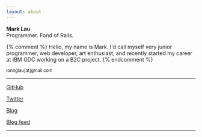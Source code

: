 ```yaml
---
layout: about
---
```


**Mark Lau**<br>
Programmer. Fond of Rails.

{% comment %}
Hello, my name is Mark. I\'d call myself very junior programmer, web developer, art enthusiast, and recently started my career at IBM GDC working on a B2C project.
{% endcomment %}

<small>lonnglau[at]gmail.com</small>

---

<div class="links">
  <a href="https://github.com/lonn" target="_blank">GitHub</a>

  <a href="https://twitter.com/liuyuel" target="_blank">Twitter</a>

  <!-- <a href="#" target="_blank">###</a> -->

  <a href="/archive">Blog</a>

  <a href="/feed.xml" target="_blank">Blog feed</a>
</div>

---